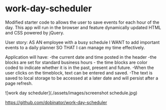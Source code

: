# work-day-scheduler
Modified starter code to allows the user to save events for each hour of the day.  This app will run in the browser and feature dynamically updated HTML and CSS powered by jQuery.


User story: AS AN employee with a busy schedule
I WANT to add important events to a daily planner
SO THAT I can manage my time effectively. 

Application will have: 
    -the current date and time posted in the header
    -the blocks are set for standard business hours
    - the time blocks are color coded to indicate whether it is in the past, present and future.
    -When the user clicks on the timeblock, text can be entered and saved.
    -The text is saved to local storage to be accessed at a later date and will persist after a page refresh.



![work day scheduler](./assets/images/screenshot schedule.jpg)

https://github.com/dobinator/work-day-scheduler


